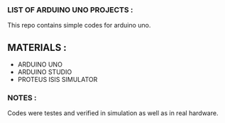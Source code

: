 ### LIST OF ARDUINO UNO PROJECTS :
This repo contains simple codes for arduino uno.
## MATERIALS : 
- ARDUINO UNO
- ARDUINO STUDIO
- PROTEUS ISIS SIMULATOR

### NOTES : 
Codes were testes and verified in simulation as well as in real hardware.
